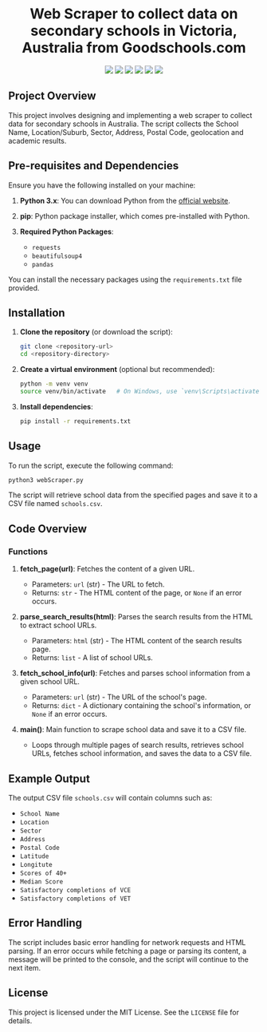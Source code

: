 <h1 align="center">Web Scraper to collect data on secondary schools in Victoria, Australia from Goodschools.com  </h1>

<div align="center" >
  <img src="https://img.shields.io/badge/made%20by-Katlego%20Leshiba-blue?style=for-the-badge&labelColor=20232a" />
  <img src="https://img.shields.io/badge/Python-20232a?style=for-the-badge&logo=python&labelColor=2e2f38" />
  <img src="https://img.shields.io/badge/Django-20232a?style=for-the-badge&logo=django&labelColor=162e16" />
  <img src="https://img.shields.io/badge/CSS-20232a?style=for-the-badge&logo=css&labelColor=2e2f35" />
  <img src="https://img.shields.io/badge/Pandas-20232a?style=for-the-badge&logo=pandas&labelColor=2e2f38" />
  <img src="https://img.shields.io/badge/GeoPy-20232a?style=for-the-badge&logo=geopy&labelColor=2e2f38" />
  
</div>

## Project Overview

This project involves designing and implementing a web scraper to collect data for secondary schools in Australia. The script collects the School Name, Location/Suburb, Sector, Address, Postal Code, geolocation and academic results.

## Pre-requisites and Dependencies

Ensure you have the following installed on your machine:

1. **Python 3.x**: You can download Python from the [official website](https://www.python.org/downloads/).

2. **pip**: Python package installer, which comes pre-installed with Python.

3. **Required Python Packages**:
   - `requests`
   - `beautifulsoup4`
   - `pandas`

You can install the necessary packages using the `requirements.txt` file provided.

## Installation

1. **Clone the repository** (or download the script):
    ```sh
    git clone <repository-url>
    cd <repository-directory>
    ```

2. **Create a virtual environment** (optional but recommended):
    ```sh
    python -m venv venv
    source venv/bin/activate   # On Windows, use `venv\Scripts\activate`
    ```

3. **Install dependencies**:
    ```sh
    pip install -r requirements.txt
    ```

## Usage

To run the script, execute the following command:
```sh
python3 webScraper.py
```

The script will retrieve school data from the specified pages and save it to a CSV file named `schools.csv`.

## Code Overview

### Functions

1. **fetch_page(url)**: Fetches the content of a given URL.
    - Parameters: `url` (str) - The URL to fetch.
    - Returns: `str` - The HTML content of the page, or `None` if an error occurs.

2. **parse_search_results(html)**: Parses the search results from the HTML to extract school URLs.
    - Parameters: `html` (str) - The HTML content of the search results page.
    - Returns: `list` - A list of school URLs.

3. **fetch_school_info(url)**: Fetches and parses school information from a given school URL.
    - Parameters: `url` (str) - The URL of the school's page.
    - Returns: `dict` - A dictionary containing the school's information, or `None` if an error occurs.

4. **main()**: Main function to scrape school data and save it to a CSV file.
    - Loops through multiple pages of search results, retrieves school URLs, fetches school information, and saves the data to a CSV file.

## Example Output

The output CSV file `schools.csv` will contain columns such as:
- `School Name`
- `Location`
- `Sector`
- `Address`
- `Postal Code`
- `Latitude`
- `Longitute`
- `Scores of 40+`
- `Median Score`
- `Satisfactory completions of VCE`
- `Satisfactory completions of VET`

## Error Handling

The script includes basic error handling for network requests and HTML parsing. If an error occurs while fetching a page or parsing its content, a message will be printed to the console, and the script will continue to the next item.

## License

This project is licensed under the MIT License. See the `LICENSE` file for details.
